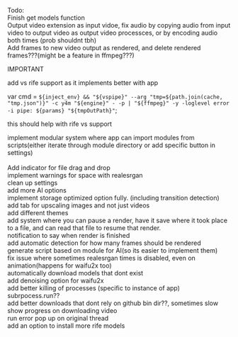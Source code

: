
Todo:<br/>
Finish get models function<br/>
Output video extension as input vidoe, fix audio by copying audio from input video to output video as output video processces, or by encoding audio both times (prob shouldnt tbh)<br/>
Add frames to new video output as rendered, and delete rendered frames???(might be a feature in ffmpeg???)<br/>

IMPORTANT<br/>

add vs rife support as it implements better with app<br/>

var cmd = `${inject_env} && "${vspipe}" --arg "tmp=${path.join(cache, "tmp.json")}" -c y4m "${engine}" - -p | "${ffmpeg}" -y -loglevel error -i pipe: ${params} "${tmpOutPath}"`; 

this should help with rife vs support<br/>

implement modular system where app can import modules from scripts(either iterate through module directory or add specific button in settings)<br/>
<br/>
Add indicator for file drag and drop<br/>
implement warnings for space with realesrgan<br/>
clean up settings<br/>
add more AI options<br/>
implement storage optimized option fully. (including transition detection)<br/>
add tab for upscaling images and not just videos<br/>
add different themes<br/>
add system where you can pause a render, have it save where it took place to a file, and can read that file to resume that render.<br/>
notification to say when render is finished<br/>
add automatic detection for how many frames should be rendered<br/>
generate script based on module for AI(so its easier to implement them)<br/>
fix issue where sometimes realesrgan times is disabled, even on animation(happens for waifu2x too)<br/>
automatically download models that dont exist<br/>
add denoising option for waifu2x<br/>
add better killing of processes (specific to instance of app) subrpocess.run??<br/>
add better downloads that dont rely on github bin dir??, sometimes slow<br/>
show progress on downloading video<br/>
run error pop up on original thread<br/>
add an option to install more rife models<br/>
